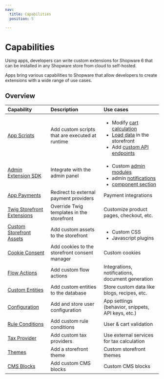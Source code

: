 ```yaml
---
nav:
  title: Capabilities
  position: 5

---
```


# Capabilities

Using apps, developers can write custom extensions for Shopware 6 that can be installed in any Shopware store from cloud to self-hosted.

Apps bring various capabilities to Shopware that allow developers to create extensions with a wide range of use cases.

## Overview

| Capability | Description | Use cases |
| :--- | :--- | :--- |
| [App Scripts](app-scripts/index.md) | Add custom scripts that are executed at runtime | <ul style="margin-bottom: 0;"><li>Modify <a href="app-scripts/cart-manipulation">cart calculation</a></li><li><a href="app-scripts/data-loading">Load data</a> in the storefront</li><li>Add <a href="app-scripts/custom-endpoints">custom API endpoints</a></li></ul> |
| [Admin Extension SDK](https://shopware.github.io/admin-extension-sdk/) | Integrate with the admin panel | <ul style="margin-bottom: 0;"><li>Custom <a href="https://shopware.github.io/admin-extension-sdk/docs/guide/api-reference/ui/mainModule">admin modules</a></li><li>admin <a href="starter/starter-admin-extension">notifications</a></li><li><a href="https://shopware.github.io/admin-extension-sdk/docs/guide/api-reference/ui/component-section">component section</a></li></ul> |
| [App Payments](payment.md) | Redirect to external payment providers | Payment integrations |
| [Twig Storefront Extensions](storefront/) | Override Twig templates in the storefront | Customize product pages, checkout, etc. |
| [Custom Storefront Assets](storefront/#custom-assets-in-apps) | Add custom assets to the storefront | <ul style="margin-bottom: 0;"><li>Custom CSS</li><li>Javascript plugins</li></ul> |
| [Cookie Consent](storefront/cookies-with-apps.md) | Add cookies to the storefront consent manager | Custom cookies |
| [Flow Actions](flow-builder/add-custom-flow-actions-from-app-system.md) | Add custom flow actions | Integrations, notifications, document generation |
| [Custom Entities](custom-data/custom-entities.md) | Add custom entities to the database | Store custom data like blogs, recipes, etc. |
| [Configuration](configuration.md) | Add and store user configuration | App settings (behavior, snippets, API keys, etc.) |
| [Rule Conditions](rule-builder/add-custom-rule-conditions.md) | Add custom rule conditions | User & cart validation |
| [Tax Provider](tax-provider.md) | Add custom tax providers | Use external services for tax calculation |
| [Themes](storefront/apps-as-themes.md) | Add a storefront theme | Custom storefront themes |
| [CMS Blocks](content/cms/add-custom-cms-blocks.md) | Add custom CMS blocks | Custom CMS blocks |
